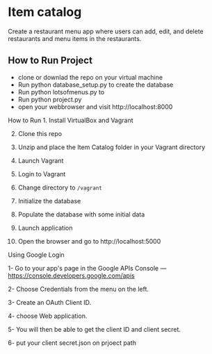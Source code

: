 <h1>Item catalog</h1>
Create a restaurant menu app where users can add, edit, and delete restaurants and menu items in the restaurants.
<h2>How to Run Project</h2>
<ul>
  <li> clone or downlad the repo on your  virtual machine </li>
  <li> Run python database_setup.py to create the database </li>
  <li> Run python lotsofmenus.py to </li>
  <li> Run python project.py </li>
  <li> open your webbrowser and visit http://localhost:8000 </li>
  
 </ul>
<h> How to Run <h>
1. Install VirtualBox and Vagrant

2. Clone this repo

3. Unzip and place the Item Catalog folder in your Vagrant directory

4. Launch Vagrant

5. Login to Vagrant

6. Change directory to `/vagrant`

7. Initialize the database

8. Populate the database with some initial data

9. Launch application

10. Open the browser and go to http://localhost:5000

<h>Using Google Login<h>

1- Go to your app's page in the Google APIs Console — https://console.developers.google.com/apis
  
2- Choose Credentials from the menu on the left.

3- Create an OAuth Client ID.

4- choose Web application.

5- You will then be able to get the client ID and client secret.

6- put your client secret.json on prjoect path 
